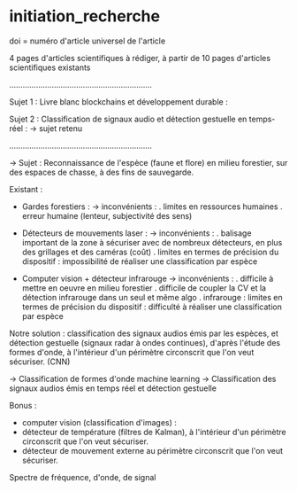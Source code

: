 # initiation_recherche

doi = numéro d'article universel de l'article

4 pages d'articles scientifiques à rédiger, 
à partir de 10 pages d'articles scientifiques existants 

................................................................

Sujet 1 : Livre blanc blockchains et développement durable : 

Sujet 2 : Classification de signaux audio et détection gestuelle en temps-réel : -> sujet retenu

................................................................

-> Sujet : 
Reconnaissance de l'espèce (faune et flore) en milieu forestier, 
sur des espaces de chasse, à des fins de sauvegarde.

Existant : 
- Gardes forestiers : 
    -> inconvénients : 
        . limites en ressources humaines
        . erreur humaine (lenteur, subjectivité des sens)

- Détecteurs de mouvements laser :
    -> inconvénients : 
        . balisage important de la zone à sécuriser avec de nombreux détecteurs, 
            en plus des grillages et des caméras (coût)
        . limites en termes de précision du dispositif : 
            impossibilité de réaliser une classification par espèce

- Computer vision + détecteur infrarouge
    -> inconvénients : 
        . difficile à mettre en oeuvre en milieu forestier
        . difficile de coupler la CV et la détection infrarouge dans un seul et même algo
        . infrarouge : limites en termes de précision du dispositif : 
            difficulté à réaliser une classification par espèce

Notre solution : 
classification des signaux audios émis par les espèces, et détection gestuelle (signaux radar à ondes continues), 
d'après l'étude des formes d'onde, à l'intérieur d'un périmètre circonscrit
que l'on veut sécuriser. (CNN)

-> Classification de formes d'onde machine learning
-> Classification des signaux audios émis en temps réel et détection gestuelle

Bonus : 
+ computer vision (classification d'images) :
+ détecteur de température (filtres de Kalman), à l'intérieur d'un périmètre circonscrit
que l'on veut sécuriser.
+ détecteur de mouvement externe au périmètre circonscrit que l'on veut sécuriser.

Spectre de fréquence, d'onde, de signal
